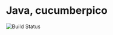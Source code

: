 # Java, cucumberpico

![Build Status](https://travis-ci.org/cyber-dojo-languages/java-cucumberpico.svg?branch=master)

